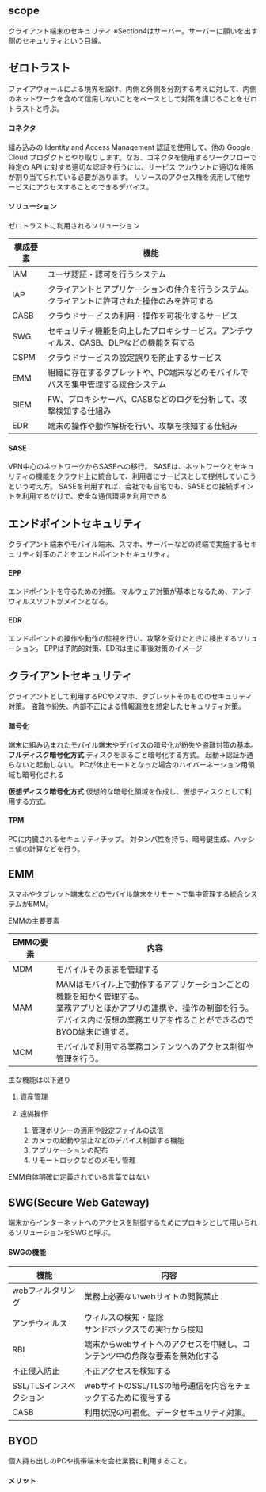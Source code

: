 ## scope

クライアント端末のセキュリティ
※Section4はサーバー。サーバーに願いを出す側のセキュリティという目線。

## ゼロトラスト

ファイアウォールによる境界を設け、内側と外側を分割する考えに対して、内側のネットワークを含めて信用しないことをベースとして対策を講じることをゼロトラストと呼ぶ。

#### コネクタ

組み込みの Identity and Access Management 認証を使用して、他の Google Cloud プロダクトとやり取りします。なお、コネクタを使用するワークフローで特定の API に対する適切な認証を行うには、サービス アカウントに適切な権限が割り当てられている必要があります。
リソースのアクセス権を流用して他サービスにアクセスすることのできるデバイス。

#### ソリューション

ゼロトラストに利用されるソリューション

| 構成要素 | 機能                                                                                           |
| -------- | ---------------------------------------------------------------------------------------------- |
| IAM      | ユーザ認証・認可を行うシステム                                                                 |
| IAP      | クライアントとアプリケーションの仲介を行うシステム。クライアントに許可された操作のみを許可する |
| CASB     | クラウドサービスの利用・操作を可視化するサービス                                               |
| SWG      | セキュリティ機能を向上したプロキシサービス。アンチウィルス、CASB、DLPなどの機能を有する        |
| CSPM     | クラウドサービスの設定誤りを防止するサービス                                                   |
| EMM      | 組織に存在するタブレットや、PC端末などのモバイルでバスを集中管理する統合システム               |
| SIEM     | FW、プロキシサーバ、CASBなどのログを分析して、攻撃検知する仕組み                               |
| EDR      | 端末の操作や動作解析を行い、攻撃を検知する仕組み                                               |

#### SASE

VPN中心のネットワークからSASEへの移行。
SASEは、ネットワークとセキュリティの機能をクラウド上に統合して、利用者にサービスとして提供していこうという考え方。
SASEを利用すれば、会社でも自宅でも、SASEとの接続ポイントを利用するだけで、安全な通信環境を利用できる

## エンドポイントセキュリティ

クライアント端末やモバイル端末、スマホ、サーバーなどの終端で実施するセキュリティ対策のことをエンドポイントセキュリティ。

#### EPP

エンドポイントを守るための対策。
マルウェア対策が基本となるため、アンチウィルスソフトがメインとなる。

#### EDR

エンドポイントの操作や動作の監視を行い、攻撃を受けたときに検出するソリューション。
EPPは予防的対策、EDRは主に事後対策のイメージ

## クライアントセキュリティ

クライアントとして利用するPCやスマホ、タブレットそのもののセキュリティ対策。
盗難や紛失、内部不正による情報漏洩を想定したセキュリティ対策。

#### 暗号化

端末に組み込まれたモバイル端末やデバイスの暗号化が紛失や盗難対策の基本。
__フルディスク暗号化方式__
ディスクをまるごと暗号化する方式。
起動→認証が通らないと起動しない。
PCが休止モードとなった場合のハイバーネーション用領域も暗号化される

__仮想ディスク暗号化方式__
仮想的な暗号化領域を作成し、仮想ディスクとして利用する方式。

#### TPM

PCに内臓されるセキュリティチップ。
対タンパ性を持ち、暗号鍵生成、ハッシュ値の計算などを行う。


## EMM

スマホやタブレット端末などのモバイル端末をリモートで集中管理する統合システムがEMM。

EMMの主要要素

| EMMの要素 | 内容                                                                                                                                                                                                    |
| --------- | ------------------------------------------------------------------------------------------------------------------------------------------------------------------------------------------------------- |
| MDM       | モバイルそのままを管理する                                                                                                                                                                              |
| MAM       | MAMはモバイル上で動作するアプリケーションごとの機能を細かく管理する。<br />業務アプリとほかアプリの連携や、操作の制御を行う。<br />デバイス内に仮想の業務エリアを作ることができるのでBYOD端末に適する。 |
| MCM       | モバイルで利用する業務コンテンツへのアクセス制御や管理を行う。                                                                                                                                          |

主な機能は以下通り

1. 資産管理
2. 遠隔操作

   1. 管理ポリシーの適用や設定ファイルの送信
   2. カメラの起動や禁止などのデバイス制御する機能
   3. アプリケーションの配布
   4. リモートロックなどのメモリ管理

EMM自体明確に定義されている言葉ではない


## SWG(Secure Web Gateway)

端末からインターネットへのアクセスを制御するためにプロキシとして用いられるソリューションをSWGと呼ぶ。

#### SWGの機能

| 機能                    | 内容                                                                        |
| ----------------------- | --------------------------------------------------------------------------- |
| webフィルタリング       | 業務上必要ないwebサイトの閲覧禁止                                           |
| アンチウィルス          | ウィルスの検知・駆除<br />サンドボックスでの実行から検知                    |
| RBI                     | 端末からwebサイトへのアクセスを中継し、コンテンツ中の危険な要素を無効化する |
| 不正侵入防止            | 不正アクセスを検知する                                                      |
| SSL/TLSインスペクション | webサイトのSSL/TLSの暗号通信を内容をチェックするために復号する              |
| CASB                    | 利用状況の可視化。データセキュリティ対策。                                  |


## BYOD

個人持ち出しのPCや携帯端末を会社業務に利用すること。

#### メリット
